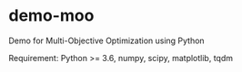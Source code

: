 # demo-moo
Demo for Multi-Objective Optimization using Python


Requirement: Python >= 3.6, numpy, scipy, matplotlib, tqdm
